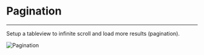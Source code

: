 # Pagination

____

Setup a tableview to infinite scroll and load more results (pagination). 

![Pagination](https://media.giphy.com/media/xcHPFHHrCeCEQxumDq/giphy.gif)



